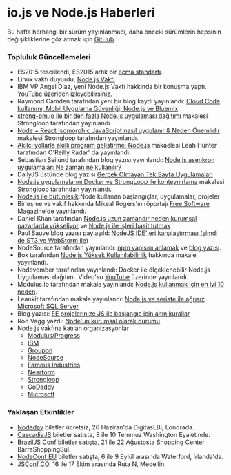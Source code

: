 # io.js ve Node.js Haberleri
Bu hafta herhangi bir sürüm yayınlanmadı, daha önceki sürümlerin hepsinin değişikliklerine göz atmak için [GitHub](https://github.com/nodejs/io.js/blob/master/CHANGELOG.md).

### Topluluk Güncellemeleri

* ES2015 tescillendi, ES2015 artık bir [ecma standartı](https://esdiscuss.org/topic/ecmascript-2015-is-now-an-ecma-standard).
* Linux vakfı duyurdu; [Node.js Vakfı](http://www.linuxfoundation.org/news-media/announcements/2015/06/nodejs-foundation-advances-community-collaboration-announces-new)
* IBM VP Angel Diaz, yeni Node.js Vakfı hakkında bir konuşma yaptı. [YouTube](https://www.youtube.com/watch?v=9iuqi8c91mg&feature=youtu.be) üzeriden izleyebilirsiniz.
* Raymond Camden tarafndan yeni bir blog kaydı yayınlandı: [Cloud Code kullanımı, Mobil Uygulama Güvenliği, Node.js ve Bluemix](http://www.raymondcamden.com/2015/06/09/using-cloud-code-mobile-application-security-node-js-and-bluemix)
* [strong-pm.io ile bir den fazla Node.js uygulaması dağıtımı](https://strongloop.com/strongblog/deploying-multiple-node-js-apps-with-strong-pm-io/) makalesi Strongloop tarafından yayınlandı.
* [Node + React Isomorphic JavaScript nasıl uygulanır & Neden Önemlidir](https://strongloop.com/strongblog/node-js-react-isomorphic-javascript-why-it-matters/) makalesi Strongloop tarafından yayınlandı.
* [Akılcı yollarla akıllı program geliştirme: Node.js](http://radar.oreilly.com/2015/06/the-smartest-way-to-program-smart-things-node-js.html) makaelesi Leah Hunter tarafından O'Reilly Radar' da yayınlandı.  
* Sebastian Seilund tarafından blog yazısı yayınlandı: [Node.js asenkron uygulamalar: Ne zaman ne kullanılır?](http://www.sebastianseilund.com/nodejs-async-in-practice)
* DailyJS üstünde blog yazısı [Gerçek Olmayan Tek Sayfa Uygulamaları](http://dailyjs.com/2015/06/19/not-really-single-page-apps/)
* [Node.js uygulamalarını Docker ve StrongLoop ile konteynırlama](https://strongloop.com/strongblog/containerizing-node-js-apps-with-docker-and-strongloop/) makalesi Strongloop tarafından yayınlandı.
* [Node.js ile bütünleşik](http://builtinnode.com/):Node kullanan başlangıçlar, uygulamalar, projeler
* Birleşme ve vakıf hakkında Mikeal Rogers'ın röportajı [Free Software Magazine](http://www.freesoftwaremagazine.com/articles/interview_mikeal_rogers_nodejs_fork_ended_giant_unifying_step_forward)'de yayınlandı. 
* Daniel Khan tarafından [Node.js uzun zamandır neden kurumsal pazarlarda yükseliyor](http://apmblog.dynatrace.com/2015/04/09/node-js-is-hitting-the-big-time-in-enterprise-markets/) ve [Node.js ile işleri basit tutmak](http://apmblog.dynatrace.com/2015/06/02/keeping-things-simple-with-node-js/)
* Paul Sauve blog yazısı paylaşıld: [NodeJS IDE'leri karşılaştırması (şimdi de ST3 ve WebStorm ile)](https://paulb.gd/comparing-nodejs-ides/)
* NodeSource tarafından yayınlandı: [npm yapısını anlamak](https://unpm.nodesource.com/) ve [blog yazısı](https://medium.com/@nodesource/npm-is-massive-2bdd9417591c).
* Box tarafından [Node.js Yüksek Kullanılabilirlik](https://www.box.com/blog/node-js-high-availability-at-box/) hakkında makale yayınlandı.
* Nodevember tarafından yayınlandı: Docker ile ölçeklenebilir Node.js Uygulaması dağıtımı. Video'su [YouTube](https://www.youtube.com/watch?v=uhNpSWI8MTM) üzerinde yayınlandı.
* Modulus.io tarafından makale yayınlandı: [Node.js kullanmak için en iyi 10 neden](http://blog.modulus.io/top-10-reasons-to-use-node).
* Leankit tarafından makale yayınlandı: [Node.js ve seriate ile ağrısız Microsoft SQL Server](http://developer.leankit.com/painless-sql-server-with-nodejs-and-seriate/)
* Blog yazısı: [EE projelerinize JS ile başlangıç için altın kurallar](http://blog.upwardsmotion.com/golden-rules-for-js-introduction-to-your-ee-project/)
* Rod Vagg yazdı: [Node'un kurumsal olarak durumu](https://medium.com/@nodesource/the-state-of-node-in-the-enterprise-e513fbc0bdc)
* Node.js vakfına katılan organizasyonlar
  * [Modulus/Progress](http://blog.modulus.io/modulus-and-progress-software-join-nodejs-foundation)
  * [IBM](https://developer.ibm.com/bluemix/2015/06/16/node-js-foundation-launched/)
  * [Groupon](https://engineering.groupon.com/2015/node-js/groupon-is-proud-to-be-a-part-of-the-new-node-js-foundation/)
  * [NodeSource](https://nodesource.com/blog/nodesource-to-join-the-nodejs-foundation)
  * [Famous Industries](https://blog.famous.org/famous-industries-joins-the-node-foundation/)
  * [Nearform](http://www.nearform.com/nodecrunch/thanks-everybody-making-node-foundation-happen/)
  * [Strongloop](https://strongloop.com/strongblog/announcing-the-node-js-foundation/)
  * [GoDaddy](https://garage.godaddy.com/godaddy/godaddy-supports-the-new-node-js-foundation/)
  * [Microsoft](http://blogs.microsoft.com/firehose/2015/02/11/microsoft-joins-industry-to-create-node-js-foundation/)

### Yaklaşan Etkinlikler

* [Nodeday](http://nodeday.com) biletler ücretsiz, 26 Haziran'da DigitasLBi, Londrada.
* [CascadiaJS](http://2015.cascadiajs.com/) biletler satışta, 8 ile 10 Temmuz Washington Eyaletinde.
* [BrazilJS Conf](http://braziljs.com.br/) biletler satışta, 21 ile 22 Ağustosta Shopping Center BarraShoppingSul.
* [NodeConf EU](http://nodeconf.eu/) biletler satışta, 6 ile 9 Eylül arasında Waterford, İrlanda'da.
* [JSConf CO](http://www.jsconf.co/), 16 ile 17 Ekim arasında Ruta N, Medellin.
